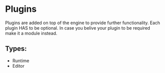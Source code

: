 
# Plugins
Plugins are added on top of the engine to provide further functionality. Each plugin HAS to be optional. In case you belive your plugin to be required make it a module instead.

## Types:
- Runtime
- Editor
